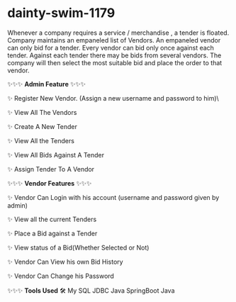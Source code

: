 # dainty-swim-1179

Whenever a company requires a service / merchandise , a tender is floated. Company maintains an empaneled list of Vendors. An empaneled vendor can only bid for a tender.
Every vendor can bid only once against each tender. Against each tender there may be bids from several vendors. The company will then select the most suitable bid and place the order to that vendor.

✨✨✨ **Admin Feature** ✨✨✨

✨ Register New Vendor. (Assign a new username and password to him)\

✨ View All The Vendors

✨ Create A New Tender

✨ View All the Tenders

✨ View All Bids Against A Tender

✨ Assign Tender To A Vendor



✨✨✨ **Vendor Features** ✨✨✨

✨ Vendor Can Login with his account (username and password given by admin)

✨ View all the current Tenders

✨ Place a Bid against a Tender

✨ View status of a Bid(Whether Selected or Not)

✨ Vendor Can View his own Bid History

✨ Vendor Can Change his Password


✨✨✨ **Tools Used** 🛠️
My SQL
JDBC
Java
SpringBoot
Java
 
